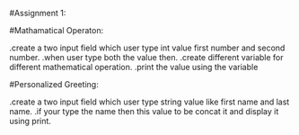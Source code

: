 #Assignment 1:

#Mathamatical Operaton:

.create a two input field which user type int value first number and second number.
.when user type both the value then.
.create different variable for different mathematical operation.
.print the value using the variable

#Personalized Greeting:

.create a two input field which user type string value like first name and last name.
.if your type the name then this value to be concat it and display it using print.

